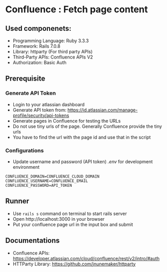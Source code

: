 # Confluence : Fetch page content

## Used componenets:
- Programming Language: Ruby 3.3.3
- Framework: Rails 7.0.8
- Library: httparty (For third party APIs)
- Third-Party APIs: Confluence APIs V2
- Authorization: Basic Auth

## Prerequisite
### Generate API Token
- Login to your atlassian dashboard
- Generate API token from: https://id.atlassian.com/manage-profile/security/api-tokens
- Generate pages in Confluence for testing the URLs
- Do not use tiny urls of the page. Generally Confluence provide the tiny urls
- You have to find the url with the page id and use that in the script

### Configurations
- Update username and password (API token) *.env* for development environment
```
CONFLUENCE_DOMAIN=CONFLUENCE_CLOUD_DOMAIN
CONFLUENCE_USERNAME=CONFLUENCE_EMAIL
CONFLUENCE_PASSWORD=API_TOKEN
```

## Runner
- Use `rails s` command on terminal to start rails server
- Open http://localhost:3000 in your browser
- Put your confluence page url in the input box and submit

## Documentations
- Confluence APIs: https://developer.atlassian.com/cloud/confluence/rest/v2/intro/#auth
- HTTParty Library: https://github.com/jnunemaker/httparty